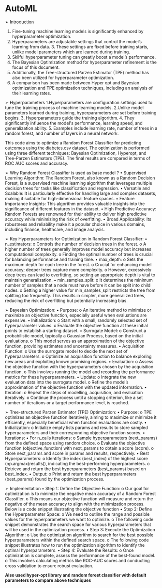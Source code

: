 # AutoML
➢ Introduction 
  1. Fine-tuning machine learning models is significantly enhanced by hyperparameter  optimization. 
  2. Hyperparameters are adjustable settings that control the model’s learning from data. 3. These settings are fixed before training starts, unlike model parameters which are  learned during training. 
  4. Skilful hyperparameter tuning can greatly boost a model’s performance.
  5. The Bayesian Optimization method for hyperparameter refinement is the focus of this  document. 
  6. Additionally, the Tree-structured Parzen Estimator (TPE) method has also been  utilized for hyperparameter optimization. 
  7. A comparison has been made between Hyper opt and Bayesian optimization  and TPE optimization techniques, including an analysis of their learning rates.

➢ Hyperparameters 
  1.Hyperparameters are configuration settings used to tune the training     process of machine learning models.
  2.Unlike model parameters learned during training, hyperparameters are set before training begins. 
  3. Hyperparameters guide the training algorithm. 
  4. They significantly influence the model's performance, learning speed, and generalization ability.
  5. Examples include learning rate, number of trees in a random forest, and number of  layers in a neural network. 

This code aims to optimize a Random Forest Classifier for predicting outcomes using the diabetes.csv dataset. The optimization is performed using three different techniques: Bayesian Optimization, Hyperopt, and Tree-Parzen Estimators (TPE). The final results are compared in terms of ROC AUC scores and accuracy.

➢ Why Random Forest Classifier is used as base model  ?
  • Supervised Learning Algorithm: The Random Forest, also known as a Random  Decision Forest, is a supervised machine learning algorithm that leverages multiple  decision trees for tasks like classification and regression. 
  • Versatile and Scalable: It is particularly effective for handling large and complex  datasets, making it suitable for high-dimensional feature spaces. 
  • Feature Importance Insights: This algorithm provides valuable insights into the  significance of different features in the dataset. 
  • High Predictive Accuracy: Random Forests are renowned for their ability to deliver  high predictive accuracy while minimizing the risk of overfitting. 
  • Broad Applicability: Its robustness and reliability make it a popular choice in various  domains, including finance, healthcare, and image analysis. 

➢ Key Hyperparameters for Optimization in Random Forest Classifier: 
  • n_estimators: 
    o Controls the number of decision trees in the forest. 
    o A higher number of trees generally improves model accuracy but increases  computational complexity. 
    o Finding the optimal number of trees is crucial for balancing performance and  training time. 
  • max_depth: 
    o Sets the maximum depth for each tree in the forest. 
    o Crucial for enhancing model accuracy; deeper trees capture more complexity. o However, excessively deep trees can lead to overfitting, so setting an  appropriate depth is vital to maintain generalization. 
  • min_samples_split: 
    o It determines the minimum number of samples that a node must have before it can be split into child nodes.
    o Setting a higher value for min_samples_split restricts the tree from splitting too frequently. This results in simpler, more generalized trees, reducing the risk of overfitting but potentially increasing 
      bias.

➢ Bayesian Optimization: 
  • Purpose:
    o An iterative method to minimize or maximize an objective function, especially  useful when evaluations are expensive.
  • Initialization: 
    o Start with a small, randomly selected set of hyperparameter values. 
    o Evaluate the objective function at these initial points to establish a starting  dataset. 
  • Surrogate Model: 
    o Construct a probabilistic model, typically a Gaussian Process, based on the  initial evaluations. 
    o This model serves as an approximation of the objective function, providing  estimates and uncertainty measures. 
  • Acquisition Function: 
    o Use the surrogate model to decide the next set of hyperparameters. 
    o Optimize an acquisition function to balance exploring new areas and  exploiting known promising regions. 
  • Evaluation: 
    o Assess the objective function with the hyperparameters chosen by the  acquisition function. 
    o This involves running the model and recording the performance metrics for  these hyperparameters. 
  • Update: 
    o Integrate the new evaluation data into the surrogate model. 
    o Refine the model’s approximation of the objective function with the updated  information. 
  • Iteration: 
    o Repeat the steps of modelling, acquisition, and evaluation iteratively. 
    o Continue the process until a stopping criterion, like a set number of iterations  or a target performance level, is reached. 

➢ Tree-structured Parzen Estimator (TPE) Optimization: 
  • Purpose: 
    o TPE optimizes an objective function iteratively, aiming to maximize or minimize it  efficiently, especially beneficial when function evaluations are costly. 
  • Initialization: 
    o Initialize empty lists params and results to store sampled hyperparameters and their  corresponding objective function scores. 
  • Iterations: 
    • For n_calls iterations: 
      o Sample hyperparameters (next_params) from the defined space using  random choice. 
      o Evaluate the objective function (objective_function) with next_params to  obtain a score (score). 
      o Store next_params and score in params and results, respectively.
    • Best Hyperparameters: 
      o Identify the index (best_index) of the highest score (np.argmax(results)),  indicating the best-performing hyperparameters. 
      o Retrieve and return the best hyperparameters (best_params) based on best_index.
    • Output: 
      o Print and return the best hyperparameters (best_params) found by the optimization  process. 
    
➢ Implementation 
  • Step 1: Define the Objective Function: 
    o Our goal for optimization is to minimize the negative mean accuracy of a  Random Forest Classifier. 
    o This means our objective function will measure and return the negative of the  mean accuracy to align with the minimization process. Below is a code snippet  illustrating the objective function
  • Step 2: Define the Hyperparameter Space: 
    o We need to outline the range and possible values for the hyperparameters we want to  optimize. 
    o The following code snippet demonstrates the search space for various hyperparameters that will be used in the optimization process.
  • Step 3: Execute the Optimization Algorithm: 
    o Use the optimization algorithm to search for the best possible hyperparameters within  the defined search space. 
    o The following code snippet illustrates how to run the optimization algorithm to  identify the optimal hyperparameters. 
  • Step 4: Evaluate the Results: 
    o Once optimization is complete, assess the performance of the best-found  model. 
    o This involves calculating metrics like ROC-AUC scores and conducting cross validation to ensure robust evaluation.
    
**Also used hyper-opt library and random forest classifier with default parameters to compare above techniques**
